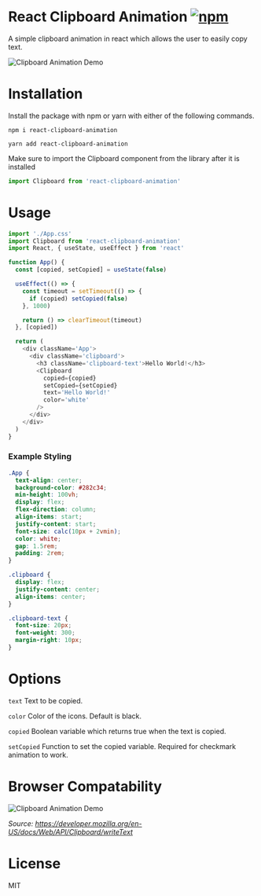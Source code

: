 # React Clipboard Animation [![npm](https://img.shields.io/npm/v/react-clipboard-animation.svg?style=flat-square)](https://www.npmjs.com/package/react-clipboard-animation)

A simple clipboard animation in react which allows the user to easily copy text.

![Clipboard Animation Demo](https://github.com/ZaphodElevated/react-clipboard-animation/blob/main/assets/demo.gif?raw=true)

# Installation

Install the package with npm or yarn with either of the following commands.

```
npm i react-clipboard-animation
```

```
yarn add react-clipboard-animation
```

Make sure to import the Clipboard component from the library after it is installed

```js
import Clipboard from 'react-clipboard-animation'
```

# Usage

```js
import './App.css'
import Clipboard from 'react-clipboard-animation'
import React, { useState, useEffect } from 'react'

function App() {
  const [copied, setCopied] = useState(false)

  useEffect(() => {
    const timeout = setTimeout(() => {
      if (copied) setCopied(false)
    }, 1000)

    return () => clearTimeout(timeout)
  }, [copied])

  return (
    <div className='App'>
      <div className='clipboard'>
        <h3 className='clipboard-text'>Hello World!</h3>
        <Clipboard
          copied={copied}
          setCopied={setCopied}
          text='Hello World!'
          color='white'
        />
      </div>
    </div>
  )
}
```

### Example Styling

```css
.App {
  text-align: center;
  background-color: #282c34;
  min-height: 100vh;
  display: flex;
  flex-direction: column;
  align-items: start;
  justify-content: start;
  font-size: calc(10px + 2vmin);
  color: white;
  gap: 1.5rem;
  padding: 2rem;
}

.clipboard {
  display: flex;
  justify-content: center;
  align-items: center;
}

.clipboard-text {
  font-size: 20px;
  font-weight: 300;
  margin-right: 10px;
}
```

# Options

`text` Text to be copied.

`color` Color of the icons. Default is black.

`copied` Boolean variable which returns true when the text is copied.

`setCopied` Function to set the copied variable. Required for checkmark animation to work.

# Browser Compatability

![Clipboard Animation Demo](https://github.com/ZaphodElevated/react-clipboard-animation/blob/main/assets/browser-compatability.png?raw=true)

_Source: https://developer.mozilla.org/en-US/docs/Web/API/Clipboard/writeText_

# License

MIT
